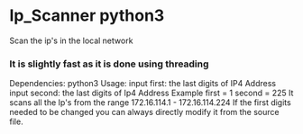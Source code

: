 # Ip_Scanner  python3
Scan the ip's in the local network
<h3> It is slightly fast as it is done using threading </h3>
Dependencies:
  python3
Usage:
  input first: the last digits of IP4 Address
  input second: the last digits of Ip4 Address
Example
first = 1
second = 225
It scans all the Ip's from the range 172.16.114.1 - 172.16.114.224
If the first digits needed to be changed you can always directly modify it from the source file.
